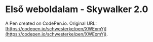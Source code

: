 # Első weboldalam - Skywalker 2.0

A Pen created on CodePen.io. Original URL: [https://codepen.io/schwesterke/pen/XWExmYj](https://codepen.io/schwesterke/pen/XWExmYj).

